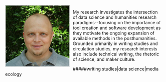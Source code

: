 <img src="./images/headshot1_medium.jpg" align="left" style="display:inline;margin:0px 10px 6px 0px;"/>

My research investigates the intersection of data science and humanities research paradigms--focusing on the importance of tool creation and software development as they motivate the ongoing expansion of available methods in the posthumanities. Grounded primarily in writing studies and circulation studies, my research interests also include technical writing, the rhetoric of science, and maker culture.  

#####writing studies|data science|media ecology

